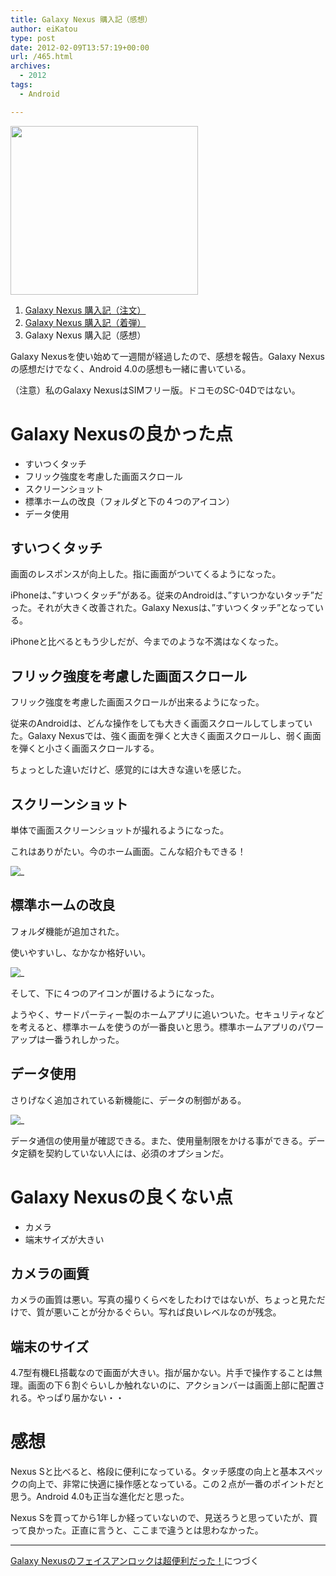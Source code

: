 ```yaml
---
title: Galaxy Nexus 購入記（感想）
author: eiKatou
type: post
date: 2012-02-09T13:57:19+00:00
url: /465.html
archives:
  - 2012
tags:
  - Android

---
```

[<img src="/uploads/2012/01/01_gallery-300x270.png" alt="" title="01_gallery" width="300" height="270" class="alignnone size-medium wp-image-337" srcset="/uploads/2012/01/01_gallery-300x270.png 300w, /uploads/2012/01/01_gallery-332x300.png 332w, /uploads/2012/01/01_gallery.png 526w" sizes="(max-width: 300px) 100vw, 300px" />][1]

  1. [Galaxy Nexus 購入記（注文）][2]
  2. [Galaxy Nexus 購入記（着弾）][3]
  3. Galaxy Nexus 購入記（感想）

Galaxy Nexusを使い始めて一週間が経過したので、感想を報告。Galaxy Nexusの感想だけでなく、Android 4.0の感想も一緒に書いている。

（注意）私のGalaxy NexusはSIMフリー版。ドコモのSC-04Dではない。

# Galaxy Nexusの良かった点

  * すいつくタッチ
  * フリック強度を考慮した画面スクロール
  * スクリーンショット
  * 標準ホームの改良（フォルダと下の４つのアイコン）
  * データ使用

<!--more-->

## すいつくタッチ

画面のレスポンスが向上した。指に画面がついてくるようになった。
  
iPhoneは、”すいつくタッチ”がある。従来のAndroidは、”すいつかないタッチ”だった。それが大きく改善された。Galaxy Nexusは、”すいつくタッチ”となっている。
  
iPhoneと比べるともう少しだが、今までのような不満はなくなった。

## フリック強度を考慮した画面スクロール

フリック強度を考慮した画面スクロールが出来るようになった。
  
従来のAndroidは、どんな操作をしても大きく画面スクロールしてしまっていた。Galaxy Nexusでは、強く画面を弾くと大きく画面スクロールし、弱く画面を弾くと小さく画面スクロールする。
  
ちょっとした違いだけど、感覚的には大きな違いを感じた。

## スクリーンショット

単体で画面スクリーンショットが撮れるようになった。
  
これはありがたい。今のホーム画面。こんな紹介もできる！
  
![_](/uploads/2012/02/20120209a-168x300.jpg)

## 標準ホームの改良

フォルダ機能が追加された。
  
使いやすいし、なかなか格好いい。
  
![_](/uploads/2012/02/20120209b-168x300.jpg)
  
そして、下に４つのアイコンが置けるようになった。

ようやく、サードパーティー製のホームアプリに追いついた。セキュリティなどを考えると、標準ホームを使うのが一番良いと思う。標準ホームアプリのパワーアップは一番うれしかった。

## データ使用

さりげなく追加されている新機能に、データの制御がある。
  
![_](/uploads/2012/02/20120209c-168x300.jpg)
  
データ通信の使用量が確認できる。また、使用量制限をかける事ができる。データ定額を契約していない人には、必須のオプションだ。

# Galaxy Nexusの良くない点

  * カメラ
  * 端末サイズが大きい

## カメラの画質

カメラの画質は悪い。写真の撮りくらべをしたわけではないが、ちょっと見ただけで、質が悪いことが分かるぐらい。写れば良いレベルなのが残念。

## 端末のサイズ

4.7型有機EL搭載なので画面が大きい。指が届かない。片手で操作することは無理。画面の下６割ぐらいしか触れないのに、アクションバーは画面上部に配置される。やっぱり届かない・・

# 感想

Nexus Sと比べると、格段に便利になっている。タッチ感度の向上と基本スペックの向上で、非常に快適に操作感となっている。この２点が一番のポイントだと思う。Android 4.0も正当な進化だと思った。

Nexus Sを買ってから1年しか経っていないので、見送ろうと思っていたが、買って良かった。正直に言うと、ここまで違うとは思わなかった。

* * *

[Galaxy Nexusのフェイスアンロックは超便利だった！][7]につづく

 [1]: /uploads/2012/01/01_gallery.png
 [2]: http://eikatou.net/blog/2012/01/galaxy-nexus-order/
 [3]: http://eikatou.net/blog/2012/01/galaxy-nexus-arrival/
 [4]: /uploads/2012/02/20120209a.jpg
 [5]: /uploads/2012/02/20120209b.jpg
 [6]: /uploads/2012/02/20120209c.jpg
 [7]: http://eikatou.net/blog/2012/03/gn-faceunlock/
